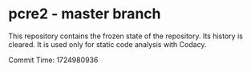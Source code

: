 # pcre2 - master branch

This repository contains the frozen state of the repository.
Its history is cleared. It is used only for static code
analysis with Codacy.

Commit Time: 1724980936